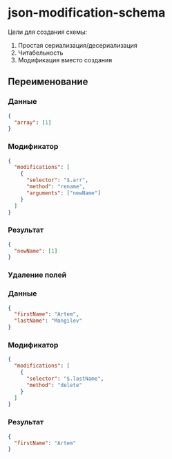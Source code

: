 # json-modification-schema

Цели для создания схемы:

1. Простая сериализация/десериализация
2. Читабельность
3. Модификация вместо создания

## Переименование

### Данные

```json
{
  "array": [1]
}
```

### Модификатор

```json
{
  "modifications": [
    {
      "selector": "$.arr",
      "method": "rename",
      "arguments": ["newName"]
    }
  ]
}
```

### Результат

```json
{
  "newName": [1]
}
```

### Удаление полей

### Данные

```json
{
  "firstName": "Artem",
  "lastName": "Mangilev"
}
```

### Модификатор

```json
{
  "modifications": [
    {
      "selector": "$.lastName",
      "method": "delete"
    }
  ]
}
```

### Результат

```json
{
  "firstName": "Artem"
}
```
